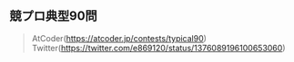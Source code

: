 ## 競プロ典型90問
> AtCoder(https://atcoder.jp/contests/typical90)
> Twitter(https://twitter.com/e869120/status/1376089196100653060)

